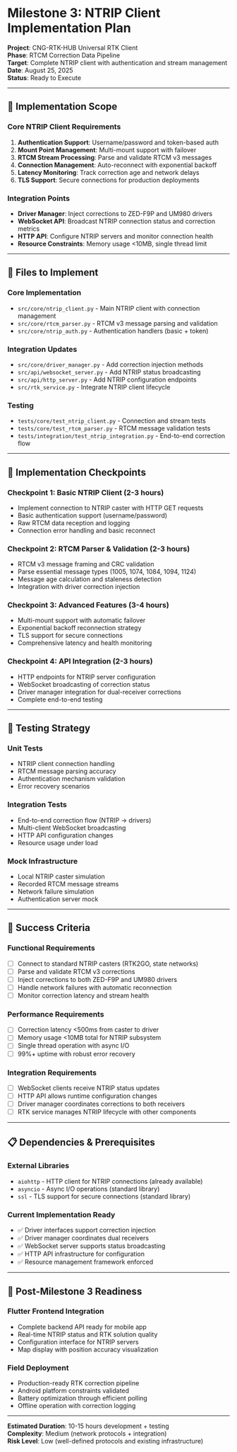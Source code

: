 # Milestone 3: NTRIP Client Implementation Plan

**Project**: CNG-RTK-HUB Universal RTK Client  
**Phase**: RTCM Correction Data Pipeline  
**Target**: Complete NTRIP client with authentication and stream management  
**Date**: August 25, 2025  
**Status**: Ready to Execute

---

## 🎯 **Implementation Scope**

### **Core NTRIP Client Requirements**
1. **Authentication Support**: Username/password and token-based auth
2. **Mount Point Management**: Multi-mount support with failover
3. **RTCM Stream Processing**: Parse and validate RTCM v3 messages
4. **Connection Management**: Auto-reconnect with exponential backoff
5. **Latency Monitoring**: Track correction age and network delays
6. **TLS Support**: Secure connections for production deployments

### **Integration Points**
- **Driver Manager**: Inject corrections to ZED-F9P and UM980 drivers
- **WebSocket API**: Broadcast NTRIP connection status and correction metrics
- **HTTP API**: Configure NTRIP servers and monitor connection health
- **Resource Constraints**: Memory usage <10MB, single thread limit

---

## 📂 **Files to Implement**

### **Core Implementation**
- `src/core/ntrip_client.py` - Main NTRIP client with connection management
- `src/core/rtcm_parser.py` - RTCM v3 message parsing and validation
- `src/core/ntrip_auth.py` - Authentication handlers (basic + token)

### **Integration Updates**
- `src/core/driver_manager.py` - Add correction injection methods
- `src/api/websocket_server.py` - Add NTRIP status broadcasting
- `src/api/http_server.py` - Add NTRIP configuration endpoints
- `src/rtk_service.py` - Integrate NTRIP client lifecycle

### **Testing**
- `tests/core/test_ntrip_client.py` - Connection and stream tests
- `tests/core/test_rtcm_parser.py` - RTCM message validation tests
- `tests/integration/test_ntrip_integration.py` - End-to-end correction flow

---

## 🔧 **Implementation Checkpoints**

### **Checkpoint 1: Basic NTRIP Client (2-3 hours)**
- Implement connection to NTRIP caster with HTTP GET requests
- Basic authentication support (username/password)
- Raw RTCM data reception and logging
- Connection error handling and basic reconnect

### **Checkpoint 2: RTCM Parser & Validation (2-3 hours)**  
- RTCM v3 message framing and CRC validation
- Parse essential message types (1005, 1074, 1084, 1094, 1124)
- Message age calculation and staleness detection
- Integration with driver correction injection

### **Checkpoint 3: Advanced Features (3-4 hours)**
- Multi-mount support with automatic failover
- Exponential backoff reconnection strategy
- TLS support for secure connections
- Comprehensive latency and health monitoring

### **Checkpoint 4: API Integration (2-3 hours)**
- HTTP endpoints for NTRIP server configuration
- WebSocket broadcasting of correction status
- Driver manager integration for dual-receiver corrections
- Complete end-to-end testing

---

## 🧪 **Testing Strategy**

### **Unit Tests**
- NTRIP client connection handling
- RTCM message parsing accuracy
- Authentication mechanism validation
- Error recovery scenarios

### **Integration Tests**  
- End-to-end correction flow (NTRIP → drivers)
- Multi-client WebSocket broadcasting
- HTTP API configuration changes
- Resource usage under load

### **Mock Infrastructure**
- Local NTRIP caster simulation
- Recorded RTCM message streams
- Network failure simulation
- Authentication server mock

---

## 🎯 **Success Criteria**

### **Functional Requirements**
- [ ] Connect to standard NTRIP casters (RTK2GO, state networks)
- [ ] Parse and validate RTCM v3 corrections
- [ ] Inject corrections to both ZED-F9P and UM980 drivers
- [ ] Handle network failures with automatic reconnection
- [ ] Monitor correction latency and stream health

### **Performance Requirements**
- [ ] Correction latency <500ms from caster to driver
- [ ] Memory usage <10MB total for NTRIP subsystem
- [ ] Single thread operation with async I/O
- [ ] 99%+ uptime with robust error recovery

### **Integration Requirements**
- [ ] WebSocket clients receive NTRIP status updates
- [ ] HTTP API allows runtime configuration changes
- [ ] Driver manager coordinates corrections to both receivers
- [ ] RTK service manages NTRIP lifecycle with other components

---

## 📋 **Dependencies & Prerequisites**

### **External Libraries**
- `aiohttp` - HTTP client for NTRIP connections (already available)
- `asyncio` - Async I/O operations (standard library)
- `ssl` - TLS support for secure connections (standard library)

### **Current Implementation Ready**
- ✅ Driver interfaces support correction injection
- ✅ Driver manager coordinates dual receivers
- ✅ WebSocket server supports status broadcasting
- ✅ HTTP API infrastructure for configuration
- ✅ Resource management framework enforced

---

## 🚀 **Post-Milestone 3 Readiness**

### **Flutter Frontend Integration**
- Complete backend API ready for mobile app
- Real-time NTRIP status and RTK solution quality
- Configuration interface for NTRIP servers
- Map display with position accuracy visualization

### **Field Deployment**  
- Production-ready RTK correction pipeline
- Android platform constraints validated
- Battery optimization through efficient polling
- Offline operation with correction logging

---

**Estimated Duration**: 10-15 hours development + testing  
**Complexity**: Medium (network protocols + integration)  
**Risk Level**: Low (well-defined protocols and existing infrastructure)
